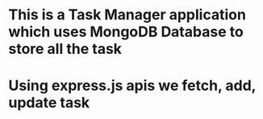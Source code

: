 # This is a Task Manager application which uses MongoDB Database to store all the task

# Using express.js apis we fetch, add, update task
